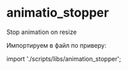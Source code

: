 # animatio_stopper
Stop animation on resize

Импортируем в файл по приверу:

import './scripts/libs/animation_stopper';
